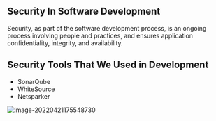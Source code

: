

## Security In Software Development 

Security, as part of the software development process, is an ongoing process involving people and practices, and ensures application confidentiality, integrity, and availability.

## Security Tools That We Used in Development

* SonarQube
* WhiteSource
* Netsparker

![image-20220421175548730](../attachments/image-20220421175548730.png)